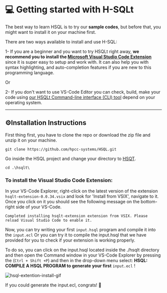 # 💻 Getting started with H-SQLt

The best way to learn HSQL is to try our <b>sample codes</b>, but before that, you might want to install it on your machine first.

There are two ways available to install and use H-SQL: 

1- If you are a beginner and you want to try HSQLt right away, <b>we recommend you to install the [Microsoft Visual Studio Code Extension](#VS-Code-Extension-installation)</b> since it is super easy to setup and work with. It can also help you with syntax highlighting, and auto-completion features if you are new to this programming language. 

Or

2- If you don't want to use VS-Code Editor you can check, build, make your code using [our HSQLt Command-line interface (CLI) tool](#Command-Line-Interface-tool-installation) depend on your operating system.

<hr>

## ⚙️Installation Instructions

First thing first, you have to clone the repo or download the zip file and unzip it on your machine.

```
git clone https://github.com/hpcc-systems/HSQL.git
```

Go inside the HSQL project and change your directory to [HSQT](hsqlt).

```
cd .\hsqlt\
```

### To install the Visual Studio Code Extension:

In your VS-Code Explorer, right-click on the latest version of the extension `hsqlt-extension-0.0.34.vsix` and look for 'Install from VSIX', navigate to it. Once you click on it you should see the following message on the bottom-right side of your VS-Code.

```
Completed installing hsqlt-extension extension from VSIX. Please reload Visual Studio Code to enable it.
```

Now, you can try writing your first `input.hsql` program and compile it into the `input.ecl` Or you can try it to compile the input.hsql that we have provided for you to check if your extension is working properly.

To do so, you can click on the input.hsql located inside the ./hsqlt directory and then open the Command window in your VS-Code Explorer by pressing the (`Ctrl + Shift +P`) and then in the drop-down menu select: <b>HSQL: COMPILE A HSQL PROGRAM to generate your first</b> `input.ecl` !

<!-- ![Giffy_To_Test](.\Animations_Gif\hsql-extention-install.gif) -->
![hsql-extention-install-gif](https://github.com/hpcc-systems/HSQL/blob/dev/hsqlt/Animations_Gif/hsql-extention-install.gif)

If you could generate the input.ecl, congrats! 🙌